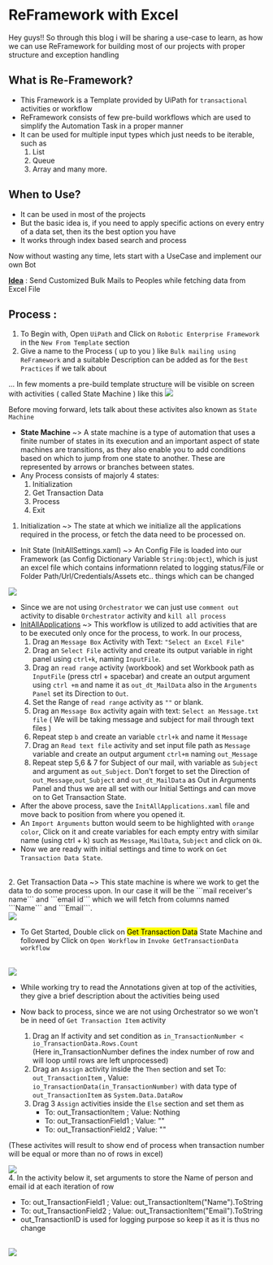 # ReFramework with Excel
 
Hey guys!! So through this blog i will be sharing a use-case to learn, as how we can use ReFramework for building most of our projects with proper structure and exception handling

## What is Re-Framework?
* This Framework is a Template provided by UiPath for ```transactional``` activities or workflow
* ReFramework consists of few pre-build workflows which are used to simplify the Automation Task in a proper manner
* It can be used for multiple input types which just needs to be iterable, such as
  1. List
  2. Queue
  3. Array
  and many more.

## When to Use?
* It can be used in most of the projects
* But the basic idea is, if you need to apply specific actions on every entry of a data set, then its the best option you have
* It works through index based search and process

Now without wasting any time, lets start with a UseCase and implement our own Bot

<b><u>Idea</u></b> : Send Customized Bulk Mails to Peoples while fetching data from Excel File

## Process :

1. To Begin with, Open ```UiPath``` and Click on ```Robotic Enterprise Framework``` in the ```New From Template``` section
2. Give a name to the Process ( up to you ) like ```Bulk mailing using ReFramework``` and a suitable Description can be added as for the ```Best Practices``` if we talk about

... In few moments a pre-build template structure will be visible on screen with activities ( called State Machine ) like this <img src="Images/Re-Framework.jpg" />

Before moving forward, lets talk about these activites also known as ```State Machine``` <br>
* <b>State Machine</b> ~> A state machine is a type of automation that uses a finite number of states in its execution and an important aspect of state machines are transitions, as they also enable you to add conditions based on which to jump from one state to another. These are represented by arrows or branches between states.
* Any Process consists of majorly 4 states:
  1. Initialization
  2. Get Transaction Data
  3. Process
  4. Exit
1. Initialization ~> The state at which we initialize all the applications required in the process, or fetch the data need to be processed on.
  * Init State (InitAllSettings.xaml) ~> An Config File is loaded into our Framework (as Config Dictionary Variable ```String:Object```), which is just an excel file which contains informationn related to logging status/File or Folder Path/Url/Credentials/Assets etc.. things which can be changed
  <img src="Images/InitAllSetting.jpg" />
  
  * Since we are not using ```Orchestrator``` we can just use ```comment out``` activity to disable ```Orchestrator``` activity and ```kill all process```
  * <u>InitAllApplications</u> ~> This workflow is utilized to add activities that are to be executed only once for the process, to work. In our process,
    1. Drag an ```Message Box``` Activity with Text: ```"Select an Excel File"```
    2. Drag an ```Select File``` activity and create its output variable in right panel using ```ctrl+k```, naming ```InputFile```.
    3. Drag an ```read range``` activity (workbook) and set Workbook path as ```InputFile``` (press ctrl + spacebar) and create an output argument using ```ctrl +m``` and name it as ```out_dt_MailData``` also in the ```Arguments Panel``` set its Direction to ```Out```.
    4. Set the Range of ```read range``` activity as ```""``` or blank.
    5. Drag an ```Message Box``` activity again with text: ```Select an Message.txt file``` ( We will be taking message and subject for mail through text files )
    6. Repeat step ```b``` and create an variable ```ctrl+k``` and name it ```Message```
    7. Drag an ```Read text file``` activity and set input file path as ```Message``` variable and create an output argument ```ctrl+m``` naming ```out_Message```
    8. Repeat step 5,6 & 7 for Subject of our mail, with variable as ```Subject``` and argument as ```out_Subject```.
Don't forget to set the Direction of ```out_Message```,```out_Subject``` and ```out_dt_MailData``` as Out in Arguments Panel and thus we are all set with our Initial Settings and can move on to Get Transaction State.
  * After the above process, save the ```InitAllApplications.xaml``` file and move back to position from where you opened it.
  * An ```Import Arguments``` button would seem to be highlighted with ```orange color```, Click on it and create variables for each empty entry with similar name (using ctrl + k) such as ```Message```, ```MailData```, ```Subject``` and click on ```Ok```.
  * Now we are ready with initial settings and time to work on ```Get Transaction Data State```.
<br>
2. Get Transaction Data ~> This state machine is where we work to get the data to do some process upon. In our case it will be the ```mail receiver's name``` and ```email id``` which we will fetch from columns named ```Name``` and ```Email```.
  </br>
   <img src="Images/ExcelData.png" />
  </br>
  
  * To Get Started, Double click on <mark>Get Transaction Data</mark> State Machine and followed by Click on ```Open Workflow``` in ```Invoke GetTransactionData workflow```
 </br>
   <img src="Images/Get Transaction Data.png" />
 </br>
 
  * While working try to read the Annotations given at top of the activities, they give a brief description about the activities being used
  * Now back to process, since we are not using Orchestrator so we won't be in need of ```Get Transaction Item``` activity
 
    1. Drag an If activity and set condition as ```in_TransactionNumber < io_TransactionData.Rows.Count``` </br>
       (Here in_TransactionNumber defines the index number of row and will loop until rows are left unprocessed)
    2. Drag an ```Assign``` activity inside the ```Then``` section and set To: ```out_TransactionItem``` , Value: ```io_TransactionData(in_TransactionNumber)``` with data type of ```out_TransactionItem``` as ```System.Data.DataRow```
    3. Drag 3 ```Assign``` activities inside the ```Else``` section and set them as
        <ul>
         <li>To: out_TransactionItem  ; Value: Nothing</li>
         <li>To: out_TransactionField1 ; Value: ""</li>
         <li>To: out_TransactionField2 ; Value: "" </li>
        </ul>
        
  (These activites will result to show end of process when transaction number will be equal or more than no of rows in excel)</br>
  
   <img src="Images/TransactionItem.png" />
   </br>
    4. In the activity below it, set arguments to store the Name of person and email id at each iteration of row
        <ul>
         <li>To: out_TransactionField1 ; Value: out_TransactionItem("Name").ToString</li>
         <li>To: out_TransactionField2 ; Value: out_TransactionItem("Email").ToString</li>
         <li>out_TransactionID is used for logging purpose so keep it as it is thus no change</li>
        </ul><br>
   <img src="Images/TransactionField.png" />
 
